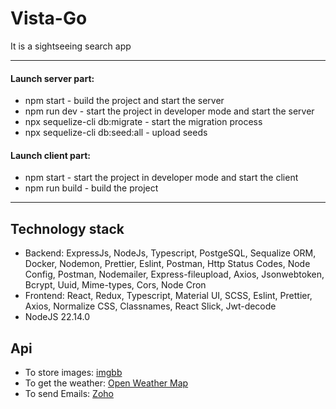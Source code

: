 # Vista-Go
It is a sightseeing search app
***
#### Launch server part:
- npm start - build the project and start the server
- npm run dev - start the project in developer mode and start the server
- npx sequelize-cli db:migrate - start the migration process
- npx sequelize-cli db:seed:all - upload seeds
#### Launch client part:
- npm start - start the project in developer mode and start the client
- npm run build - build the project
***
## Technology stack
- Backend: ExpressJs, NodeJs, Typescript, PostgeSQL, Sequalize ORM, Docker, Nodemon, Prettier, Eslint, Postman, Http Status Codes, Node Config, Postman, Nodemailer, Express-fileupload, Axios, Jsonwebtoken, Bcrypt, Uuid, Mime-types, Cors, Node Cron
- Frontend: React, Redux, Typescript, Material UI, SCSS, Eslint, Prettier, Axios, Normalize CSS, Classnames, React Slick, Jwt-decode
- NodeJS 22.14.0

## Api
- To store images: [imgbb](https://imgbb.com)
- To get the weather: [Open Weather Map](https://openweathermap.org)
- To send Emails: [Zoho](https://www.zoho.com)